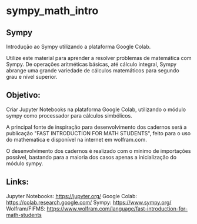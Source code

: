 # sympy_math_intro

## Sympy
Introdução ao Sympy utilizando a plataforma Google Colab.

Utilize este material para aprender a resolver problemas de matemática com Sympy. De operações aritméticas básicas, até cálculo integral, Sympy abrange uma grande variedade de cálculos matemáticos para segundo grau e nível superior.

## Objetivo:
Criar Jupyter Notebooks na plataforma Google Colab, utilizando o módulo sympy como processador para cálculos simbólicos.

A principal fonte de inspiração para desenvolvimento dos cadernos será a publicação "FAST INTRODUCTION FOR MATH STUDENTS", feito para o uso do mathematica e disponível na internet em wolfram.com.

O desenvolvimento dos cadernos é realizado com o mínimo de importações possível, bastando para a maioria dos casos apenas a inicialização do módulo sympy.

## Links:
Jupyter Notebooks: https://jupyter.org/
Google Colab: https://colab.research.google.com/
Sympy: https://www.sympy.org/
Wolfram/FIFMS: https://www.wolfram.com/language/fast-introduction-for-math-students
